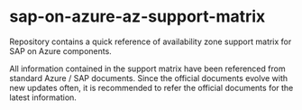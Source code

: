 # sap-on-azure-az-support-matrix
Repository contains a quick reference of availability zone support matrix for SAP on Azure components. 

All information contained in the support matrix have been referenced from standard Azure / SAP documents. Since the official documents evolve with new updates often,
it is recommended to refer the official documents for the latest information.

